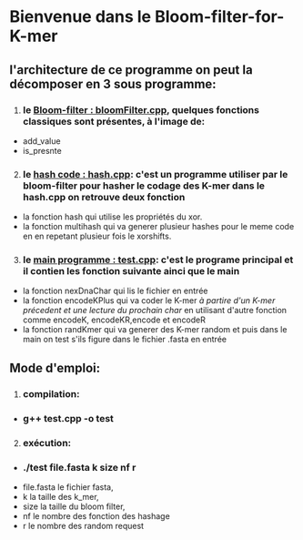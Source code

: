 # Bienvenue dans le Bloom-filter-for-K-mer

## l'architecture de ce programme on peut la décomposer en 3 sous programme:
1. ### le [Bloom-filter : bloomFilter.cpp](https://github.com/meddadel/Bloom-filter-for-K-mer/blob/master/bloomFilter.cpp), quelques fonctions classiques sont présentes, à l'image de:
* add_value
* is_presnte

2. ### le [hash code : hash.cpp](https://github.com/meddadel/Bloom-filter-for-K-mer/blob/master/hash.cpp): c'est un programme utiliser par le bloom-filter pour hasher le codage des K-mer dans le hash.cpp on retrouve deux fonction 
 * la fonction hash qui utilise les propriétés du xor.
 * la fonction multihash qui va generer plusieur hashes pour le meme code en en repetant plusieur fois le xorshifts.
 
3. ### le [main programme : test.cpp](https://github.com/meddadel/Bloom-filter-for-K-mer/blob/master/test.cpp): c'est le programe principal et il contien les fonction suivante ainci que le main
* la fonction nexDnaChar qui lis le fichier en entrée
* la fonction encodeKPlus qui va coder le K-mer *à partire d'un K-mer précedent et une lecture du prochain char* en utilisant d'autre fonction comme encodeK, encodeKR,encode et encodeR
* la fonction randKmer qui va generer des K-mer random et puis dans le main on test s'ils figure dans le fichier .fasta en entrée

## Mode d'emploi:
1. ### compilation:
*  ### g++ test.cpp -o test
2. ### exécution:
* ### ./test  file.fasta  k  size  nf  r
*  file.fasta le fichier fasta,
*  k la taille des k_mer, 
*  size la taille du bloom filter, 
*  nf le nombre des fonction des hashage 
*  r le nombre des random request
